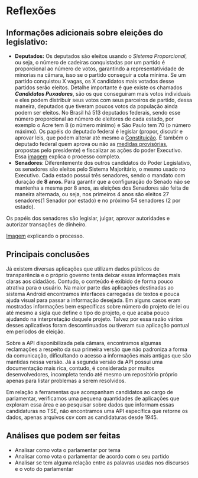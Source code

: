 Reflexões
=========

Informações adicionais sobre eleições do legislativo:
-----------------------------------------------------

- **Deputados:** Os deputados são eleitos usando o *Sistema Proporcional*, ou seja, o número de cadeiras conquistadas por um partido é proporcional ao número de votos, garantindo a representatividade de minorias na câmara, isso se o partido conseguir a cota mínima. Se um partido conquistou X vagas, os X candidatos mais votados desse partidos serão eleitos.
Detalhe importante é que existe os chamados ***Candidatos Puxadores***, são os que conseguiram mais votos individuais e eles podem distribuir seus votos com seus parceiros de partido, dessa maneira, deputados que tiveram poucos votos da população ainda podem ser eleitos.
No Brasil há 513 deputados federais, sendo esse número proporcional ao número de eleitores de cada estado, por exemplo o Acre tem 8 (o número mínimo) e São Paulo tem 70 (o número máximo).
Os papéis do deputado federal é legislar (propor, discutir e aprovar leis, que podem alterar até mesmo a [Constituição](http://www.politize.com.br/constituicao-de-1988/). É também o deputado federal quem aprova ou não as [medidas provisórias](http://www.politize.com.br/medida-provisoria/), propostas pelo presidente) e fiscalizar as ações do poder Executivo.
Essa [imagem](http://www.politize.com.br/wp-content/uploads/2017/06/como-sao-eleitos-dep-e-vereadores.png) explica o processo completo.
- **Senadores**: Diferentemente dos outros candidatos do Poder Legislativo, os senadores são eleitos pelo Sistema Majoritário, o mesmo usado no Executivo. Cada estado possui três senadores, sendo o mandato com duração de **8 anos.** Para garantir que a configuração do Senado não se mantenha a mesma por 8 anos, as eleições dos Senadores são feita de maneira alternada, ou seja, nos primeiros 4 anos são eleitos 27 senadores(1 Senador por estado) e no próximo 54 senadores (2 por estado).

Os papéis dos senadores são legislar, julgar, aprovar autoridades e autorizar transações de dinheiro.

[Imagem](http://www.politize.com.br/wp-content/uploads/2017/01/eleicao-senadores-info.png) explicando o processo.

Principais conclusões 
---------------------

Já existem diversas aplicações que utilizam dados públicos de transparência e o próprio governo tenta deixar essas informações mais claras aos cidadãos. Contudo, o conteúdo é exibido de forma pouco atrativa para o usuário. Na maior parte das aplicações destinadas ao sistema Android encontramos interfaces carregadas de textos e pouca ajuda visual para passar a informação desejada. Em alguns casos eram mostradas informações bem específicas sobre número do projeto de lei ou até mesmo a sigla que define o tipo do projeto, o que acaba pouco ajudando na interpretação daquele projeto. Talvez por essa razão vários desses aplicativos foram descontinuados ou tiveram sua aplicação pontual em períodos de eleição.

Sobre a API disponibilizada pela câmara, encontramos algumas reclamações a respeito da sua primeira versão que não padroniza a forma da comunicação, dificultando o acesso a informações mais antigas que são mantidas nessa versão. Já a segunda versão da API possui uma documentação mais rica, contudo, é considerada por muitos desenvolvedores, incompleta tendo até mesmo um repositório próprio apenas para listar problemas a serem resolvidos.

Em relação a ferramentas que acompanham candidatos ao cargo de parlamentar, verificamos uma pequena quantidades de aplicações que exploram essa área e ao pesquisar sobre dados que informam essas candidaturas no TSE, não encontramos uma API específica que retorne os dados, apenas arquivos csv com as candidaturas desde 1945.

## Análises que podem ser feitas

- Analisar como vota o parlamentar por tema
- Analisar como vota o parlamentar de acordo com o seu partido
- Analisar se tem alguma relação entre as palavras usadas nos discursos e o voto do parlamentar


